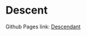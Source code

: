 # Descent

Github Pages link: [Descendant](https://jasonmehroziad.github.io/Descendant/ "Project Website")
